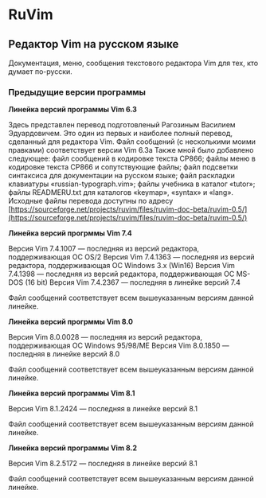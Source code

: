 # RuVim
## Редактор Vim на русском языке
Документация, меню, сообщения текстового редактора Vim для тех, кто думает по-русски.

### Предыдущие версии программы


__Линейка версий программы Vim 6.3__

Здесь представлен перевод подготовленый Рагозиным Василием Эдуардовичем.
Это один из первых и наиболее полный перевод, сделанный для редактора Vim.
Файл сообщений (с несколькими моими правками) соответствует версии Vim 6.3a
Также мной было добавлено следующее:
файл сообщений в кодировке текста CP866;
файлы меню в кодировке текста CP866 и сопутствующие файлы;
файл подсветки синтаксиса для документации на русском языке;
файл раскладки клавиатуры «russian-typograph.vim»;
файлы учебника в каталог «tutor»;
файлы READMERU.txt для каталогов «keymap», «syntax» и «lang».
Исходные файлы перевода доступны по адресу [https://sourceforge.net/projects/ruvim/files/ruvim-doc-beta/ruvim-0.5/](https://sourceforge.net/projects/ruvim/files/ruvim-doc-beta/ruvim-0.5/)

__Линейка версий прогрммы Vim 7.4__

Версия Vim 7.4.1007 — последняя из версий редактора, поддерживающая ОС OS/2
Версия Vim 7.4.1363 — последняя из версий редактора, поддерживающая ОС Windows 3.x (Win16)
Версия Vim 7.4.1398 — последняя из версий редактора, поддерживающая ОС MS-DOS (16 bit)
Версия Vim 7.4.2367 — последняя в линейке версий 7.4

Файл сообщений соответствует всем вышеуказанным версиям данной линейке.

__Линейка версий прогрммы Vim 8.0__

Версия Vim 8.0.0028 — последняя из версий редактора, поддерживающая ОС Windows 95/98/ME
Версия Vim 8.0.1850 — последняя в линейке версий 8.0

Файл сообщений соответствует всем вышеуказанным версиям данной линейке.

__Линейка версий программы Vim 8.1__

Версия Vim 8.1.2424 — последняя в линейке версий 8.1

Файл сообщений соответствует всем вышеуказанным версиям данной линейке.

__Линейка версий программы Vim 8.2__

Версия Vim 8.2.5172 — последняя в линейке версий 8.1

Файл сообщений соответствует всем вышеуказанным версиям данной линейке.

